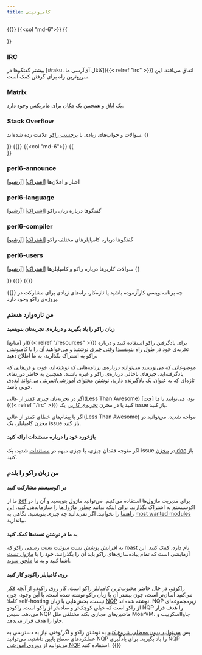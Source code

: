 ```yaml
---
title: کامیونیتی
---
```


{{<row>}}
{{<col "md-6">}}
{{<section>}}
### IRC
بیشتر گفتگوها در [#raku، کانال آی‌آر‌سی ما]({{< relref "irc" >}}) اتفاق می‌افتد. این سریع‌ترین راه برای گرفتن کمک است.
### Matrix
یک [اتاق](https://matrix.to/#/#raku:libera.chat) و همچنین یک [مکان](https://matrix.to/#/#raku-space:matrix.org) برای ماتریکس وجود دارد.
### Stack Overflow
سوالات و جواب‌های زیادی با [برچسب راکو](https://stackoverflow.com/questions/tagged/raku) علامت زده شده‌اند.
{{</section>}}
{{</col>}}
{{<col "md-6">}}
{{<section id="MailingLists" heading="لیست‌های ایمیل">}}
### perl6-announce
اخبار و اعلان‌ها
[[اشتراک]](mailto:perl6-announce-subscribe@perl.org) [[آرشیو]](http://nntp.perl.org/group/perl.perl6.announce/)
### perl6-language
گفتگوها درباره زبان راکو
[[اشتراک]](mailto:perl6-language-subscribe@perl.org) [[آرشیو]](http://nntp.perl.org/group/perl.perl6.language/)
### perl6-compiler
گفتگوها درباره کامپایلرهای مختلف راکو
[[اشتراک]](mailto:perl6-compiler-subscribe@perl.org) [[آرشیو]](http://nntp.perl.org/group/perl.perl6.compiler/)
### perl6-users
سوالات کاربرها درباره راکو و کامپایلرها
[[اشتراک]](mailto:perl6-users-subscribe@perl.org) [[آرشیو]](http://nntp.perl.org/group/perl.perl6.users/)
{{</section>}}
{{</col>}}
{{</row>}}

{{<fullsection id="GettingInvolved" heading="مشارکت">}}
چه برنامه‌نویسی کارآزموده باشید یا تازه‌کار، راه‌های زیادی برای مشارکت در پروژه‌ی راکو وجود دارد.
### من تازه‌وارد هستم
#### زبان راکو را یاد بگیرید و درباره‌ی تجربه‌تان بنویسید
از [منابع]({{< relref "/resources" >}}) برای یادگرفتن راکو استفاده کنید و درباره‌ تجربه‌ی خود در طول راه [بنویسید](https://planet.raku.org/)! وقتی چیزی نوشتید و می‌خواهید آن را با کامیونیتی راکو به اشتراک بگذارید، به ما اطلاع دهید.

موضوعاتی که می‌نویسید می‌توانند درباره‌ی برنامه‌هایی که نوشته‌اید، فوت و فن‌هایی که یادگرفته‌اید، چیزهای باحالی درباره‌ی راکو و غیره باشند. همچنین به خاطر دورنمای تازه‌ای که به عنوان یک یادگیرنده دارید، نوشتن محتوای آموزشی/تمرینی می‌تواند ایده‌ی خوبی باشد.

اگر در تجربه‌تان چیزی کمتر از عالی(Less Than Awesome) بود، می‌توانید با ما [چت]({{< relref "/irc" >}}) کنید یا در مخزن [تجربه‌ی کاربر](https://github.com/Raku/user-experience)، یک issue باز کنید.

اگر با پیغام‌های خطای کمتر از عالی(Less Than Awesome) مواجه شدید، می‌توانید در مخزن کامپایلر، یک issue باز کنید.

#### بازخورد خود را درباره مستندات ارائه کنید
اگر متوجه فقدان چیزی، یا چیزی مبهم در [مستندات](https://docs.raku.org/) شدید، یک issue در [مخزن doc](https://github.com/Raku/doc) باز کنید.

### من زبان راکو را بلدم
#### در اکوسیستم مشارکت کنید
ما از [zef](https://github.com/ugexe/zef) برای مدیریت ماژول‌ها استفاده می‌کنیم. می‌توانید ماژول بنویسید و آن را در اکوسیستم به اشتراک بگذارید، برای اینکه بدانید چطور ماژول‌ها را سازماندهی کنید، [این راهنما](https://docs.raku.org/language/modules) را بخوانید. اگر نمی‌دانید چه چیزی بنویسید، نگاهی به [most wanted modules](https://github.com/Raku/raku-most-wanted/blob/master/most-wanted/modules.md) بیاندازید.
#### به ما در نوشتن تست‌ها کمک کنید
به افزایش پوشش تست سوئیت تست رسمی راکو که [roast](https://github.com/Raku/roast) نام دارد، کمک کنید. این آزمایشی است که تمام پیاده‌سازی‌های راکو باید آن را بگذرانند. خود را با [ماژول تست](https://docs.raku.org/language/testing) آشنا کنید و به ما [ملحق شوید](https://perl6.party/post/A-Date-With-The-Bug-Queue-or-Let-Me-Help-You-Help-Me-Help-You).
#### روی کامپایلر راکودو کار کنید
[راکودو](https://rakudo.org/)، در حال حاضر محبوب‌ترین کامپایلر راکو است. کار روی راکودو از آنچه فکر می‌کنید آسان‌تر است، چون بیشتر آن با زبان راکو نوشته شده است. با این وجود، چون کاملا self-hosting نیست، بخش‌هایی با زبان [NQP](https://github.com/Raku/nqp) نوشته شده‌اند.
NQP زیرمجموعه‌ای از راکو است که خیلی کوچک‌تر و ساده‌تر از راکو است. راکودو NQP را هدف قرار می‌دهد. سپس NQP ماشین‌های مجازی بکند مختلفی مثل MoarVM، جاوااسکریپت و جاوا را هدف قرار می‌دهد.

پس [می‌توانید بدون معطلی شروع کنید](https://perl6.party/post/A-Date-With-The-Bug-Queue-or-Let-Me-Help-You-Help-Me-Help-You) به نوشتن راکو و اگر/وقتی نیاز به دسترسی به عملکردهای سطح پایین داشتید، می‌توانید NQP را یاد بگیرید. برای یادگیری NQP می‌توانید از [دوره‌ی آموزشی NQP](https://github.com/edumentab/rakudo-and-nqp-internals-course) استفاده کنید.
{{</fullsection>}}
